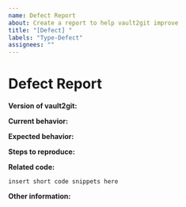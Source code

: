 ```yaml
---
name: Defect Report
about: Create a report to help vault2git improve
title: "[Defect] "
labels: "Type-Defect"
assignees: ""
---
```


# Defect Report

**Version of vault2git:**

<!-- Please specify commit or tag version. -->

**Current behavior:**

<!-- Describe how the defect manifests. -->

**Expected behavior:**

<!-- Describe what you expect the behavior to be without the defect. -->

**Steps to reproduce:**

<!-- Explain the steps required to duplicate the issue, especially if you are able to provide a sample application. -->

**Related code:**

<!-- If you are able to illustrate the defect or feature request with an example, please provide it here. -->

```
insert short code snippets here
```

**Other information:**

<!-- List any other information that is relevant to your issue. Related issues, suggestions on how to fix, Stack Overflow links, forum links, etc. -->
